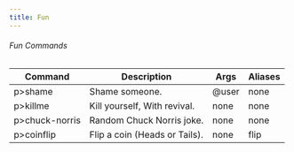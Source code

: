 ```yaml
---
title: Fun
---
```


###### Fun Commands
| Command      | Description | Args | Aliases
|--------------|----------|--------------| --------------|
p>shame | Shame someone. | @user | none
p>killme | Kill yourself, With revival. | none | none
p>chuck-norris | Random Chuck Norris joke. | none | none
p>coinflip | Flip a coin (Heads or Tails). | none | flip
